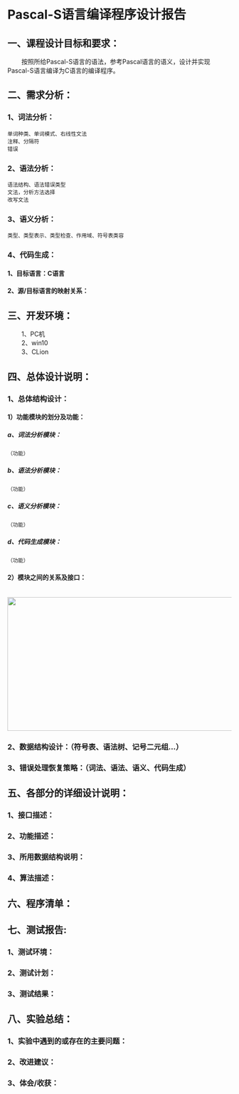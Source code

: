 # Pascal-S语言编译程序设计报告  

## 一、课程设计目标和要求：  
&#160;&#160;&#160;&#160;&#160;&#160;&#160;
按照所给Pascal-S语言的语法，参考Pascal语言的语义，设计并实现Pascal-S语言编译为C语言的编译程序。


## 二、需求分析：  

### 1、词法分析： 
    单词种类、单词模式、右线性文法  
    注释、分隔符  
    错误  

### 2、语法分析： 
    语法结构、语法错误类型  
    文法，分析方法选择  
    改写文法  

### 3、语义分析： 
    类型、类型表示、类型检查、作用域、符号表类容  

### 4、代码生成： 

#### 1、目标语言：C语言  

#### 2、源/目标语言的映射关系：  


## 三、开发环境：  
&#160;&#160;&#160;&#160;&#160;&#160;&#160;
1、PC机  
&#160;&#160;&#160;&#160;&#160;&#160;&#160;
2、win10  
&#160;&#160;&#160;&#160;&#160;&#160;&#160;
3、CLion  

## 四、总体设计说明：  

### 1、总体结构设计： 

####  1）功能模块的划分及功能：  

##### a、词法分析模块：  
    （功能）  

##### b、语法分析模块：  
    （功能）  
    
##### c、语义分析模块：  
    （功能）  

##### d、代码生成模块：  
    （功能）

####  2）模块之间的关系及接口：  
&#160;&#160;&#160;&#160;&#160;&#160;&#160;
<img src="https://github.com/simonsheng1999/Complier_BUPT/blob/master/%E6%A8%A1%E5%9D%97%E5%85%B3%E7%B3%BB%E5%9B%BE.png" width = "800" height = "300" alt="" align=center />

### 2、数据结构设计：（符号表、语法树、记号二元组...）  

### 3、错误处理恢复策略：（词法、语法、语义、代码生成）  


## 五、各部分的详细设计说明：  

### 1、接口描述： 

### 2、功能描述： 

### 3、所用数据结构说明： 

### 4、算法描述： 


## 六、程序清单：  


## 七、测试报告:  

### 1、测试环境： 

### 2、测试计划： 

### 3、测试结果： 


## 八、实验总结：  

### 1、实验中遇到的或存在的主要问题： 

### 2、改进建议： 

### 3、体会/收获：  
